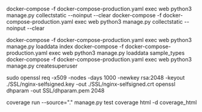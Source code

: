 docker-compose -f docker-compose-production.yaml exec web python3 manage.py collectstatic --noinput --clear
docker-compose -f docker-compose-production.yaml exec web python3 manage.py collectstatic --noinput --clear

docker-compose -f docker-compose-production.yaml exec web python3 manage.py loaddata index
docker-compose -f docker-compose-production.yaml exec web python3 manage.py loaddata sample_types
docker-compose -f docker-compose-production.yaml exec web python3 manage.py createsuperuser

sudo openssl req -x509 -nodes -days 1000 -newkey rsa:2048 -keyout ./SSL/nginx-selfsigned.key -out ./SSL/nginx-selfsigned.crt
openssl dhparam -out SSL/dhparam.pem 2048


coverage run --source="." manage.py test
coverage html -d coverage_html
